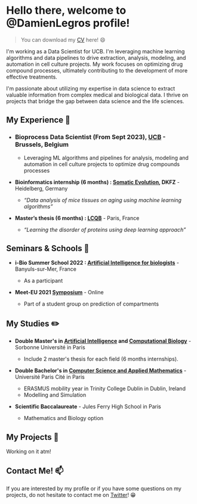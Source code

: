 # Hello there, welcome to @DamienLegros profile!

> You can download my [CV](https://github.com/user-attachments/files/17164601/CV_Damien_Legros.pdf) here! :smile:

I'm working as a Data Scientist for UCB. I'm leveraging machine learning algorithms and data pipelines to drive extraction, analysis, modeling, and automation in cell culture projects. My work focuses on optimizing drug compound processes, ultimately contributing to the development of more effective treatments.

I'm passionate about utilizing my expertise in data science to extract valuable information from complex medical and biological data. I thrive on projects that bridge the gap between data science and the life sciences.

## My Experience :briefcase:

* ### **Bioprocess Data Scientist (From Sept 2023), [UCB](https://www.ucb.com/)** - Brussels, Belgium

  
    - Leveraging ML algorithms and pipelines for analysis, modeling and automation in cell culture projects to optimize drug compounds processes

* **Bioinformatics internship (6 months) : [Somatic Evolution](https://www.dkfz.de/en/somatische-evolution-frueherkennung/index.php), DKFZ** - Heidelberg, Germany
    - *“Data analysis of mice tissues on aging using machine learning algorithms”*

* **Master’s thesis (6 months) : [LCQB](http://www.lcqb.upmc.fr/)** - Paris, France
    - *“Learning the disorder of proteins using deep learning approach”*

## Seminars & Schools :microphone:

* **i-Bio Summer School 2022 : [Artificial Intelligence for biologists](http://ibio.sorbonne-universite.fr/seminars-summer-schools/)** - Banyuls-sur-Mer, France
    - As a participant

* **Meet-EU 2021 [Symposium](http://ibio.sorbonne-universite.fr/seminars-summer-schools/)** - Online
    - Part of a student group on prediction of compartments

## My Studies :pencil2:

* **Double Master's in [Artificial Intelligence](https://sciences.sorbonne-universite.fr/formation-sciences/masters/master-informatique/parcours-androide) and [Computational Biology](https://sciences.sorbonne-universite.fr/formation-sciences/masters/master-informatique/parcours-bim)** - Sorbonne Université in Paris
    - Include 2 master's thesis for each field (6 months internships).

* **Double Bachelor's in [Computer Science and Applied Mathematics](https://math-info.u-paris.fr/parcours-de-licence-bi-diplomant/informatique-mathematiques/)** - Université Paris Cité in Paris
    - ERASMUS mobility year in Trinity College Dublin in Dublin, Ireland
    - Modelling and Simulation

* **Scientific Baccalaureate** - Jules Ferry High School in Paris
    - Mathematics and Biology option

## My Projects :paperclip:

Working on it atm!

## Contact Me! :mailbox:

If you are interested by my profile or if you have some questions on my projects, do not hesitate to contact me on [Twitter](https://x.com/LegrosDami32276)! :grin:
